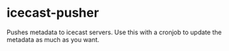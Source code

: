 # icecast-pusher
Pushes metadata to icecast servers. Use this with a cronjob to update the metadata as much as you want.
